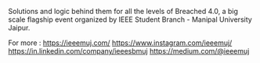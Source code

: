 Solutions and logic behind them for all the levels of Breached 4.0, a big scale flagship event organized by IEEE Student Branch - Manipal University Jaipur.

For more :
https://ieeemuj.com/
https://www.instagram.com/ieeemuj/
https://in.linkedin.com/company/ieeesbmuj
https://medium.com/@ieeemuj
